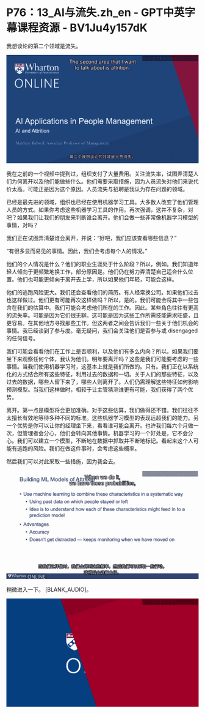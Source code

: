 # P76：13_AI与流失.zh_en - GPT中英字幕课程资源 - BV1Ju4y157dK

我想谈论的第二个领域是流失。

![](img/55c167b74a829294044ffdd703e87182_1.png)

我在之前的一个视频中提到过，组织支付了大量费用。关注流失率，试图弄清楚人们为何离开以及他们能做些什么。他们需要采取措施，因为人员流失对他们来说代价太高。可能正是因为这个原因。人员流失与招聘是我认为存在问题的领域。

已经是最先进的领域，组织也已经在使用机器学习工具。大多数人改变了他们管理人员的方式。如果你考虑这些机器学习工具的作用。再次强调，这并不复杂，对吧？如果我们让我们的朋友来判断谁会离开。他们会做一些非常像机器学习模型的事情，对吗？

我们正在试图弄清楚谁会离开，并说：“好吧，我们应该查看哪些信息？”

“有很多显而易见的事情。因此，我们会考虑每个人的情况。”

他们的个人情况是什么？他们的职业生涯处于什么阶段？所以，例如。我们知道年轻人倾向于更频繁地换工作，部分原因是。他们仍在努力弄清楚自己适合什么位置。他们也可能更倾向于离开去上学，所以如果他们年轻，可能会这样。

他们的逃跑风险更大。我们还会查看他们的简历。有人经常换公司。如果他们过去也这样做过。他们更有可能再次这样做吗？所以，是的。我们可能会将其中一些包含在我们的估算中。我们可能会考虑他们所在的工作。因此。某些角色往往有更高的流失率。可能是因为它们很无聊。这可能是因为这些工作所需技能需求旺盛，且更容易。在其他地方寻找那些工作。但这两者之间会告诉我们一些关于他们机会的事情。我已经谈到了参与度。毫无疑问，我们会关注他们是否参与或 disengaged 的任何信号。

我们可能会看看他们在工作上是否顺利，以及他们有多么内向？所以。如果我们要坐下来观察任何个体，我认为他们。明年要离开吗？这些是我们可能要考虑的一些事情。当我们使用机器学习时，这基本上就是我们所做的。只有。我们正在以系统化的方式结合所有这些特征，利用过去的数据和一切。关于人们的那些特征，以及过去的数据，哪些人留下来了，哪些人则离开了。人们仍需理解这些特征如何影响预测模型。当我们这样做时，相较于让主管猜测谁更有可能，我们获得了两个优势。

离开。第一点是模型将会更加准确。对于这些估算，我们做得还不错。我们往往不太擅长有效地等待多种不同的标准。这些机器学习模型的表现远超我们的能力。另一个优势是你可以让你的经理坐下来，看看谁可能会离开。也许我们每六个月做一次，但管理者会分心，他们会转向其他事情。机器学习的一个好处是，它不会分心。我们可以建立一个模型，不断地在数据中抓取并不断地标记。看起来这个人可能有逃跑的风险。我们在做这件事时，会考虑这些概率。

然后我们可以对此采取一些措施，因为我会去。

![](img/55c167b74a829294044ffdd703e87182_3.png)

稍微进入一下。 [BLANK_AUDIO]。

![](img/55c167b74a829294044ffdd703e87182_5.png)
